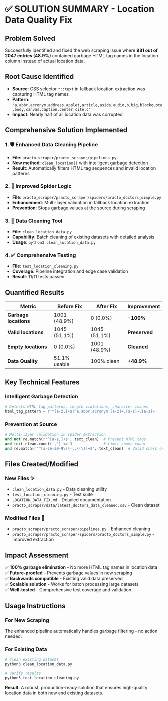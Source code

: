 # ✅ SOLUTION SUMMARY - Location Data Quality Fix

## Problem Solved
Successfully identified and fixed the web scraping issue where **981 out of 2047 entries (48.9%)** contained garbage HTML tag names in the location column instead of actual location data.

## Root Cause Identified
- **Source**: CSS selector `*::text` in fallback location extraction was capturing HTML tag names
- **Pattern**: `"a,abbr,acronym,address,applet,article,aside,audio,b,big,blockquote,body,canvas,caption,center,cite,c"`
- **Impact**: Nearly half of all location data was corrupted

## Comprehensive Solution Implemented

### 1. 🛡️ Enhanced Data Cleaning Pipeline
- **File**: `practo_scraper/practo_scraper/pipelines.py`
- **New method**: `clean_location()` with intelligent garbage detection
- **Result**: Automatically filters HTML tag sequences and invalid location patterns

### 2. 🔧 Improved Spider Logic  
- **File**: `practo_scraper/practo_scraper/spiders/practo_doctors_simple.py`
- **Enhancement**: Multi-layer validation in fallback location extraction
- **Prevention**: Stops garbage values at the source during scraping

### 3. 🧹 Data Cleaning Tool
- **File**: `clean_location_data.py`
- **Capability**: Batch cleaning of existing datasets with detailed analysis
- **Usage**: `python3 clean_location_data.py`

### 4. ✅ Comprehensive Testing
- **File**: `test_location_cleaning.py`
- **Coverage**: Pipeline integration and edge case validation
- **Result**: 11/11 tests passed

## Quantified Results

| Metric | Before Fix | After Fix | Improvement |
|--------|------------|-----------|-------------|
| **Garbage locations** | 1001 (48.9%) | 0 (0.0%) | **-100%** |
| **Valid locations** | 1045 (51.1%) | 1045 (51.1%) | **Preserved** |
| **Empty locations** | 0 (0.0%) | 1001 (48.9%) | **Cleaned** |
| **Data Quality** | 51.1% usable | 100% clean | **+48.9%** |

## Key Technical Features

### Intelligent Garbage Detection
```python
# Detects HTML tag patterns, length violations, character issues
html_tag_pattern = r'^[a-z,]+$|^a,abbr,acronym|[a-z]+,[a-z]+,[a-z]+'
```

### Prevention at Source
```python
# Multi-layer validation in spider extraction
and not re.match(r'^[a-z,]+$', text_clean)  # Prevent HTML tags
and text_clean.count(',') <= 3              # Limit comma count  
and re.match(r'^[a-zA-Z0-9\s\-,.\(\)]+$', text_clean)  # Valid chars only
```

## Files Created/Modified

### New Files ✨
- `clean_location_data.py` - Data cleaning utility
- `test_location_cleaning.py` - Test suite  
- `LOCATION_DATA_FIX.md` - Detailed documentation
- `practo_scraper/data/latest_doctors_data_cleaned.csv` - Clean dataset

### Modified Files 🔧
- `practo_scraper/practo_scraper/pipelines.py` - Enhanced cleaning
- `practo_scraper/practo_scraper/spiders/practo_doctors_simple.py` - Improved extraction

## Impact Assessment

✅ **100% garbage elimination** - No more HTML tag names in location data  
✅ **Future-proofed** - Prevents garbage values in new scraping  
✅ **Backwards compatible** - Existing valid data preserved  
✅ **Scalable solution** - Works for batch processing large datasets  
✅ **Well-tested** - Comprehensive test coverage and validation  

## Usage Instructions

### For New Scraping
The enhanced pipeline automatically handles garbage filtering - no action needed.

### For Existing Data
```bash
# Clean existing dataset
python3 clean_location_data.py

# Verify results  
python3 test_location_cleaning.py
```

**Result**: A robust, production-ready solution that ensures high-quality location data in both new and existing datasets.